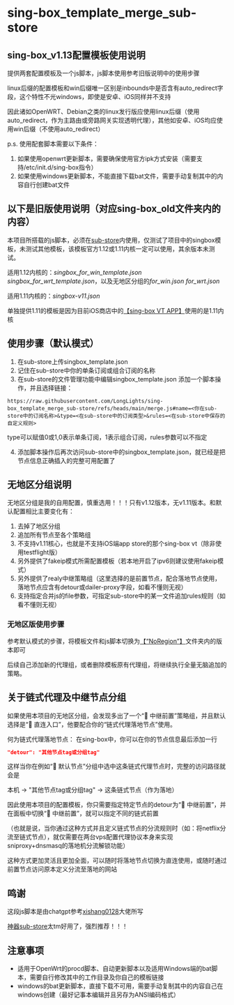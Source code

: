 # sing-box_template_merge_sub-store

## sing-box_v1.13配置模板使用说明

提供两套配置模板及一个js脚本，js脚本使用参考旧版说明中的使用步骤

linux后缀的配置模板和win后缀唯一区别是inbounds中是否含有auto_redirect字段，这个特性不光windows，即使是安卓、iOS同样并不支持

因此诸如OpenWRT、Debian之类的linux发行版应使用linux后缀（使用auto_redirect，作为主路由或旁路网关实现透明代理），其他如安卓、iOS均应使用win后缀（不使用auto_redirect）

p.s. 使用配套脚本需要以下条件：
1. 如果使用openwrt更新脚本，需要确保使用官方ipk方式安装（需要支持/etc/init.d/sing-box指令）
2. 如果使用windows更新脚本，不能直接下载bat文件，需要手动复制其中的内容自行创建bat文件


## 以下是旧版使用说明（对应sing-box_old文件夹内的内容）

本项目所搭载的js脚本，必须在[sub-store](https://github.com/sub-store-org/Sub-Store)内使用，仅测试了项目中的singbox模板，未测试其他模板，该模板官方1.12或1.11内核一定可以使用，其余版本未测试。

适用1.12内核的：*singbox_for_win_template.json*  *singbox_for_wrt_template.json*，以及无地区分组的*for_win.json*  *for_wrt.json*

适用1.11内核的：*singbox-v11.json*

单独提供1.11的模板是因为目前iOS商店中的[【sing-box VT  APP】](https://apps.apple.com/us/app/sing-box-vt/id6673731168)使用的是1.11内核

## 使用步骤（默认模式）

1. 在sub-store上传singbox_template.json
2. 记住在sub-store中你的单条订阅或组合订阅的名称
3. 在sub-store的文件管理功能中编辑singbox_template.json 添加一个脚本操作，并且选择链接：

```
https://raw.githubusercontent.com/LongLights/sing-box_template_merge_sub-store/refs/heads/main/merge.js#name=<你在sub-store中的订阅名称>&type=<在sub-store中的订阅类型>&rules=<在sub-store中保存的自定义规则>
```

type可以赋值0或1,0表示单条订阅，1表示组合订阅，rules参数可以不指定

4. 添加脚本操作后再次访问sub-store中的singbox_template.json，就已经是把节点信息正确插入的完整可用配置了

## 无地区分组说明

无地区分组是我的自用配置，慎重选用！！！只有v1.12版本，无v1.11版本。和默认配置相比主要变化有：

1. 去掉了地区分组
2. 追加所有节点至各个策略组
3. 不支持v1.11核心，也就是不支持iOS端app store的那个sing-box vt（除非使用testflight版）
4. 另外提供了fakeip模式所需配置模板（若本地开启了ipv6则建议使用fakeip模式）
5. 另外提供了realy中继策略组（这里选择的是前置节点，配合落地节点使用，落地节点应含有detour或dailer-proxy字段，如看不懂则无视）
6. 支持指定合并js的file参数，可指定sub-store中的某一文件追加rules规则（如看不懂则无视）

### 无地区版使用步骤

参考默认模式的步骤，将模板文件和js脚本切换为[【“NoRegion”】](https://github.com/LongLights/sing-box_template_merge_sub-store/tree/main/NoRegion)文件夹内的版本即可

后续自己添加新的代理组，或者删除模板原有代理组，将继续执行全量无脑追加的策略。

## 关于链式代理及中继节点分组

如果使用本项目的无地区分组，会发现多出了一个“🔗 中继前置”策略组，并且默认选择是“🔄 直连入口”，他要配合你的“链式代理落地节点”使用。

何为链式代理落地节点：
在sing-box中，你可以在你的节点信息最后添加一行

```json
"detour": "其他节点tag或分组tag"
```

这样当你在例如“🐋 默认节点”分组中选中这条链式代理节点时，完整的访问路径就会是

 本机 -> "其他节点tag或分组tag" -> 这条链式节点（作为落地）

因此使用本项目的配置模板，你只需要指定特定节点的detour为“🔗 中继前置”，并在面板中切换“🔗 中继前置”，就可以指定不同的链式前置

（也就是说，当你通过这种方式并且定义链式节点的分流规则时（如：将netflix分流至链式节点），就仅需要在两台vps配置代理协议本身来实现sniproxy+dnsmasq的落地机分流解锁功能）

这种方式更加灵活且更加全面，可以随时将落地节点切换为直连使用，或随时通过前置节点访问原本定义分流至落地的网站

## 鸣谢

这段js脚本是由chatgpt参考[xishang0128](https://github.com/xishang0128)大佬所写

[神器sub-store](https://github.com/sub-store-org/Sub-Store)太tm好用了，强烈推荐！！！

## 注意事项

- 适用于OpenWrt的procd脚本、自动更新脚本以及适用Windows端的bat脚本，需要自行修改其中的工作目录及你自己的模板链接
- windows的bat更新脚本，直接下载不可用，需要手动复制其中的内容自己在windows创建（最好记事本编辑并且另存为ANSI编码格式）

